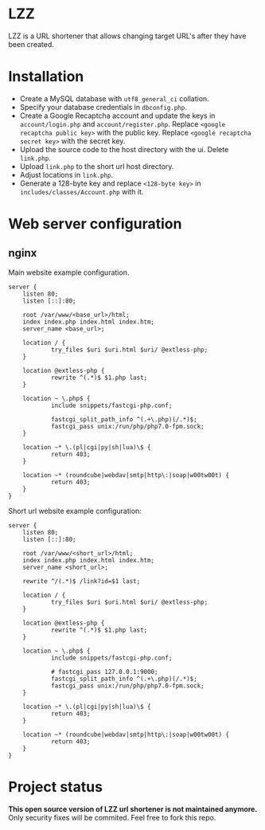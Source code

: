 # LZZ
LZZ is a URL shortener that allows changing target URL's after they have been created.
# Installation
* Create a MySQL database with `utf8_general_ci` collation.
* Specify your database credentials in `dbconfig.php`.
* Create a Google Recaptcha account and update the keys in `account/login.php` and `account/register.php`.
  Replace `<google recaptcha public key>` with the public key.
  Replace `<google recaptcha secret key>` with the secret key.
* Upload the source code to the host directory with the ui. Delete `link.php`.
* Upload `link.php` to the short url host directory.
* Adjust locations in `link.php`.
* Generate a 128-byte key and replace `<128-byte key>` in `includes/classes/Account.php` with it.
# Web server configuration
## nginx
Main website example configuration.
```
server {
	listen 80;
	listen [::]:80;

	root /var/www/<base_url>/html;
	index index.php index.html index.htm;
	server_name <base_url>;

	location / {
			try_files $uri $uri.html $uri/ @extless-php;
	}

	location @extless-php {
			rewrite ^(.*)$ $1.php last;
	}

	location ~ \.php$ {
			include snippets/fastcgi-php.conf;

			fastcgi_split_path_info ^(.+\.php)(/.*)$;
			fastcgi_pass unix:/run/php/php7.0-fpm.sock;
	}

	location ~* \.(pl|cgi|py|sh|lua)\$ {
			return 403;
	}

	location ~* (roundcube|webdav|smtp|http\:|soap|w00tw00t) {
			return 403;
	}
}
```
Short url website example configuration:
```
server {
	listen 80;
	listen [::]:80;

	root /var/www/<short_url>/html;
	index index.php index.html index.htm;
	server_name <short_url>;

	rewrite ^/(.*)$ /link?id=$1 last;

	location / {
			try_files $uri $uri.html $uri/ @extless-php;
	}

	location @extless-php {
			rewrite ^(.*)$ $1.php last;
	}

	location ~ \.php$ {
			include snippets/fastcgi-php.conf;

			# fastcgi_pass 127.0.0.1:9000;
			fastcgi_split_path_info ^(.+\.php)(/.*)$;
			fastcgi_pass unix:/run/php/php7.0-fpm.sock;
	}

	location ~* \.(pl|cgi|py|sh|lua)\$ {
			return 403;
	}

	location ~* (roundcube|webdav|smtp|http\:|soap|w00tw00t) {
			return 403;
	}
}
```
# Project status
**This open source version of LZZ url shortener is not maintained anymore.**
Only security fixes will be commited.
Feel free to fork this repo.
